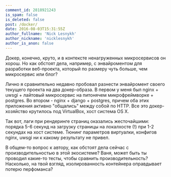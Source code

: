 ```yaml
---
comment_id: 2818921243
is_spam: false
is_deleted: false
post: /docker/
date: 2016-08-03T15:31:55Z
author_fullname: 'Nick Lesnykh'
author_nickname: 'nicklesnykh'
author_is_anon: false
---
```


<p>Докер, конечно, круто, и в контексте ненагруженных микросервисов он хорош. Но как обстоят дела, например, с энвайроментом для разработки веб-проекта, который по размеру чуть больше, чем микросервис или блог?</p><p>Лично я сравнительно недавно пробовал разнести энвайромент своего текущего проекта на два докер-образа. В первом у меня был nginx + uwsgi + лайтовый микросервис на питонячем микрофреймворке + postgres. Во втором - nginx + django + postgres, причем оба этих приложения активно "общались" между собой по HTTP. Все это докер-хозяйство крутилось под VirtualBox, хост система OS X.</p><p>Так вот, лаги при рендеринге страниц оказались жесточайшими: порядка 5-6 секунд на загрузку страницы на локалхосте (!) при 1-2 секундах на хост системе. Тюнинг параметров виртуалки, конфигов nginx, uwsgi ни к какому результату не привел.</p><p>В общем-то вопрос к автору, как обстоят дела сейчас с производительностью в этой экосистеме? Ваня, может быть ты проводил какие-то тесты, чтобы сравнить производительность? Насколько, на твой взгляд, изолированность контейнера оправдывает потерю перфоманса?</p>
